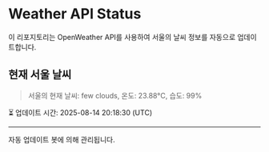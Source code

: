 
# Weather API Status

이 리포지토리는 OpenWeather API를 사용하여 서울의 날씨 정보를 자동으로 업데이트합니다.

## 현재 서울 날씨
> 서울의 현재 날씨: few clouds, 온도: 23.88°C, 습도: 99%

⏳ 업데이트 시간: 2025-08-14 20:18:30 (UTC)

---
자동 업데이트 봇에 의해 관리됩니다.
